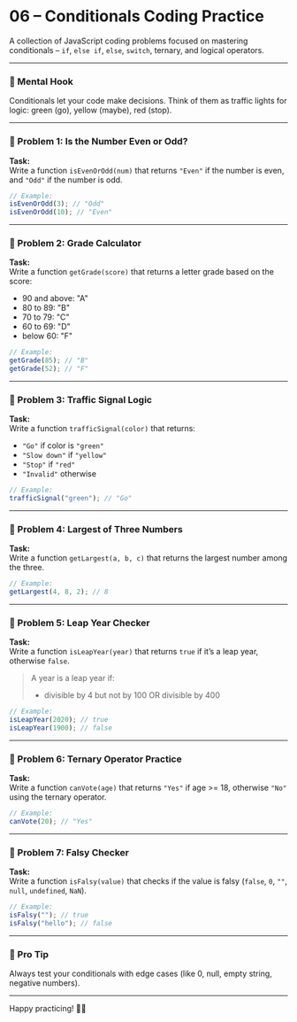 # 06 – Conditionals Coding Practice

A collection of JavaScript coding problems focused on mastering conditionals – `if`, `else if`, `else`, `switch`, ternary, and logical operators.

---

### 🧠 Mental Hook
Conditionals let your code make decisions. Think of them as traffic lights for logic: green (go), yellow (maybe), red (stop).

---

### 🧩 Problem 1: Is the Number Even or Odd?

**Task:**  
Write a function `isEvenOrOdd(num)` that returns `"Even"` if the number is even, and `"Odd"` if the number is odd.

```js
// Example:
isEvenOrOdd(3); // "Odd"
isEvenOrOdd(10); // "Even"
```

---

### 🧩 Problem 2: Grade Calculator

**Task:**  
Write a function `getGrade(score)` that returns a letter grade based on the score:
- 90 and above: "A"
- 80 to 89: "B"
- 70 to 79: "C"
- 60 to 69: "D"
- below 60: "F"

```js
// Example:
getGrade(85); // "B"
getGrade(52); // "F"
```

---

### 🧩 Problem 3: Traffic Signal Logic

**Task:**  
Write a function `trafficSignal(color)` that returns:
- `"Go"` if color is `"green"`
- `"Slow down"` if `"yellow"`
- `"Stop"` if `"red"`
- `"Invalid"` otherwise

```js
// Example:
trafficSignal("green"); // "Go"
```

---

### 🧩 Problem 4: Largest of Three Numbers

**Task:**  
Write a function `getLargest(a, b, c)` that returns the largest number among the three.

```js
// Example:
getLargest(4, 8, 2); // 8
```

---

### 🧩 Problem 5: Leap Year Checker

**Task:**  
Write a function `isLeapYear(year)` that returns `true` if it’s a leap year, otherwise `false`.

> A year is a leap year if:
> - divisible by 4 but not by 100 OR divisible by 400

```js
// Example:
isLeapYear(2020); // true
isLeapYear(1900); // false
```

---

### 🧩 Problem 6: Ternary Operator Practice

**Task:**  
Write a function `canVote(age)` that returns `"Yes"` if age >= 18, otherwise `"No"` using the ternary operator.

```js
// Example:
canVote(20); // "Yes"
```

---

### 🧩 Problem 7: Falsy Checker

**Task:**  
Write a function `isFalsy(value)` that checks if the value is falsy (`false`, `0`, `""`, `null`, `undefined`, `NaN`).

```js
// Example:
isFalsy(""); // true
isFalsy("hello"); // false
```

---

### 🧠 Pro Tip
Always test your conditionals with edge cases (like 0, null, empty string, negative numbers).

---

Happy practicing! 🧑‍💻